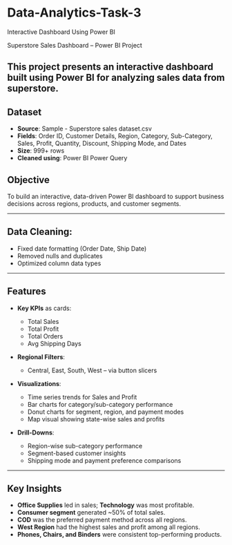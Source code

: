 # Data-Analytics-Task-3
Interactive Dashboard Using Power BI

Superstore Sales Dashboard – Power BI Project

This project presents an interactive dashboard built using Power BI for analyzing sales data from superstore.
---

## Dataset

- **Source**: Sample - Superstore sales dataset.csv  
- **Fields**: Order ID, Customer Details, Region, Category, Sub-Category, Sales, Profit, Quantity, Discount, Shipping Mode, and Dates  
- **Size**: 999+ rows  
- **Cleaned using**: Power BI Power Query

## Objective

To build an interactive, data-driven Power BI dashboard to support business decisions across regions, products, and customer segments.

---

## Data Cleaning:
  - Fixed date formatting (Order Date, Ship Date)
  - Removed nulls and duplicates
  - Optimized column data types
---
## Features

- **Key KPIs** as cards:
  - Total Sales
  - Total Profit
  - Total Orders
  - Avg Shipping Days

- **Regional Filters**:
  - Central, East, South, West – via button slicers

- **Visualizations**:
  - Time series trends for Sales and Profit
  - Bar charts for category/sub-category performance
  - Donut charts for segment, region, and payment modes
  - Map visual showing state-wise sales and profits

- **Drill-Downs**:
  - Region-wise sub-category performance
  - Segment-based customer insights
  - Shipping mode and payment preference comparisons
---
## Key Insights

- **Office Supplies** led in sales; **Technology** was most profitable.
- **Consumer segment** generated ~50% of total sales.
- **COD** was the preferred payment method across all regions.
- **West Region** had the highest sales and profit among all regions.
- **Phones, Chairs, and Binders** were consistent top-performing products.

